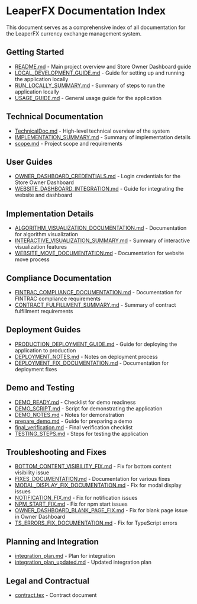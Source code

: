 # LeaperFX Documentation Index

This document serves as a comprehensive index of all documentation for the LeaperFX currency exchange management system.

## Getting Started

- [README.md](README.md) - Main project overview and Store Owner Dashboard guide
- [LOCAL_DEVELOPMENT_GUIDE.md](dashboard/documentation/LOCAL_DEVELOPMENT_GUIDE.md) - Guide for setting up and running the application locally
- [RUN_LOCALLY_SUMMARY.md](dashboard/documentation/RUN_LOCALLY_SUMMARY.md) - Summary of steps to run the application locally
- [USAGE_GUIDE.md](dashboard/documentation/USAGE_GUIDE.md) - General usage guide for the application

## Technical Documentation

- [TechnicalDoc.md](TechnicalDoc.md) - High-level technical overview of the system
- [IMPLEMENTATION_SUMMARY.md](dashboard/documentation/IMPLEMENTATION_SUMMARY.md) - Summary of implementation details
- [scope.md](dashboard/documentation/scope.md) - Project scope and requirements

## User Guides

- [OWNER_DASHBOARD_CREDENTIALS.md](dashboard/documentation/OWNER_DASHBOARD_CREDENTIALS.md) - Login credentials for the Store Owner Dashboard
- [WEBSITE_DASHBOARD_INTEGRATION.md](dashboard/documentation/WEBSITE_DASHBOARD_INTEGRATION.md) - Guide for integrating the website and dashboard

## Implementation Details

- [ALGORITHM_VISUALIZATION_DOCUMENTATION.md](dashboard/documentation/ALGORITHM_VISUALIZATION_DOCUMENTATION.md) - Documentation for algorithm visualization
- [INTERACTIVE_VISUALIZATION_SUMMARY.md](dashboard/documentation/INTERACTIVE_VISUALIZATION_SUMMARY.md) - Summary of interactive visualization features
- [WEBSITE_MOVE_DOCUMENTATION.md](dashboard/documentation/WEBSITE_MOVE_DOCUMENTATION.md) - Documentation for website move process

## Compliance Documentation

- [FINTRAC_COMPLIANCE_DOCUMENTATION.md](dashboard/documentation/FINTRAC_COMPLIANCE_DOCUMENTATION.md) - Documentation for FINTRAC compliance requirements
- [CONTRACT_FULFILLMENT_SUMMARY.md](dashboard/documentation/CONTRACT_FULFILLMENT_SUMMARY.md) - Summary of contract fulfillment requirements

## Deployment Guides

- [PRODUCTION_DEPLOYMENT_GUIDE.md](dashboard/documentation/PRODUCTION_DEPLOYMENT_GUIDE.md) - Guide for deploying the application to production
- [DEPLOYMENT_NOTES.md](dashboard/documentation/DEPLOYMENT_NOTES.md) - Notes on deployment process
- [DEPLOYMENT_FIX_DOCUMENTATION.md](dashboard/documentation/DEPLOYMENT_FIX_DOCUMENTATION.md) - Documentation for deployment fixes

## Demo and Testing

- [DEMO_READY.md](dashboard/documentation/DEMO_READY.md) - Checklist for demo readiness
- [DEMO_SCRIPT.md](dashboard/documentation/DEMO_SCRIPT.md) - Script for demonstrating the application
- [DEMO_NOTES.md](dashboard/documentation/DEMO_NOTES.md) - Notes for demonstration
- [prepare_demo.md](dashboard/documentation/prepare_demo.md) - Guide for preparing a demo
- [final_verification.md](dashboard/documentation/final_verification.md) - Final verification checklist
- [TESTING_STEPS.md](dashboard/documentation/TESTING_STEPS.md) - Steps for testing the application

## Troubleshooting and Fixes

- [BOTTOM_CONTENT_VISIBILITY_FIX.md](dashboard/documentation/BOTTOM_CONTENT_VISIBILITY_FIX.md) - Fix for bottom content visibility issue
- [FIXES_DOCUMENTATION.md](dashboard/documentation/FIXES_DOCUMENTATION.md) - Documentation for various fixes
- [MODAL_DISPLAY_FIX_DOCUMENTATION.md](dashboard/documentation/MODAL_DISPLAY_FIX_DOCUMENTATION.md) - Fix for modal display issues
- [NOTIFICATION_FIX.md](dashboard/documentation/NOTIFICATION_FIX.md) - Fix for notification issues
- [NPM_START_FIX.md](dashboard/documentation/NPM_START_FIX.md) - Fix for npm start issues
- [OWNER_DASHBOARD_BLANK_PAGE_FIX.md](dashboard/documentation/OWNER_DASHBOARD_BLANK_PAGE_FIX.md) - Fix for blank page issue in Owner Dashboard
- [TS_ERRORS_FIX_DOCUMENTATION.md](dashboard/documentation/TS_ERRORS_FIX_DOCUMENTATION.md) - Fix for TypeScript errors

## Planning and Integration

- [integration_plan.md](dashboard/documentation/integration_plan.md) - Plan for integration
- [integration_plan_updated.md](dashboard/documentation/integration_plan_updated.md) - Updated integration plan

## Legal and Contractual

- [contract.tex](dashboard/documentation/contract.tex) - Contract document
